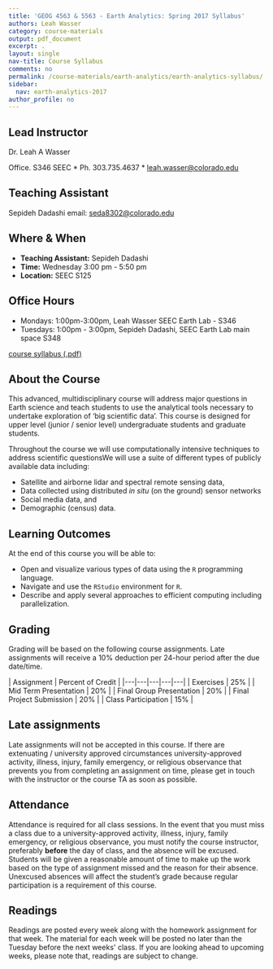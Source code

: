 ```yaml
---
title: 'GEOG 4563 & 5563 - Earth Analytics: Spring 2017 Syllabus'
authors: Leah Wasser
category: course-materials
output: pdf_document
excerpt: .
layout: single
nav-title: Course Syllabus
comments: no
permalink: /course-materials/earth-analytics/earth-analytics-syllabus/
sidebar:
  nav: earth-analytics-2017
author_profile: no
---
```



## Lead Instructor

Dr. Leah A Wasser

Office. S346 SEEC * Ph. 303.735.4637 * leah.wasser@colorado.edu

## Teaching Assistant
Sepideh Dadashi
email: seda8302@colorado.edu

<div class='notice--success' markdown="1">

## Where & When

* **Teaching Assistant:** Sepideh Dadashi
* **Time:** Wednesday 3:00 pm -  5:50 pm
* **Location:** SEEC S125

## Office Hours

* Mondays: 1:00pm-3:00pm, Leah Wasser SEEC Earth Lab - S346
* Tuesdays: 1:00pm - 3:00pm, Sepideh Dadashi, SEEC Earth Lab main space S348


<a href="{{ site.url }}/pdf/course-materials/earth-analytics/2016-12-06-geog-4163-5163-syllabus.pdf" class="btn btn-success btn--x-large">
<i class="fa fa-download" aria-hidden="true"></i> course syllabus (.pdf)</a>
</div>


## About the Course
This advanced, multidisciplinary course will address major questions in Earth
science and teach students to use the analytical tools necessary to undertake
exploration of ‘big scientific data’. This course is designed for upper level (junior /
senior level) undergraduate students and graduate students.

Throughout the course we will use computationally intensive techniques to address
scientific questionsWe will use a suite of different
types of publicly available data including:

* Satellite and airborne lidar and spectral remote sensing data,
* Data collected using distributed *in situ* (on the ground) sensor networks
* Social media data, and
* Demographic (census) data.

## Learning Outcomes

At the end of this course you will be able to:

* Open and visualize various types of data using the `R` programming language.
* Navigate and use the `RStudio` environment for `R`.
* Describe and apply several approaches to efficient computing including parallelization.

## Grading
Grading will be based on the following course assignments. Late assignments will
receive a 10% deduction per 24-hour period after the due date/time.

| Assignment  | Percent of Credit   |
|---|---|---|---|---|
| Exercises | 25% |
| Mid Term Presentation | 20% |
| Final Group Presentation | 20% |
| Final Project Submission | 20%  |
| Class Participation | 15% |

## Late assignments

Late assignments will not be accepted in this course. If there are extenuating /
university approved
circumstances university-approved activity, illness, injury, family emergency, or religious
observance that prevents you from completing an assignment on time, please
get in touch with the instructor or the course TA as soon as possible.


## Attendance

Attendance is required for all class sessions. In the event that you must miss a class due
to a university-approved activity, illness, injury, family emergency, or religious
observance, you must notify the course instructor, preferably **before** the day of class, and the absence
will be excused. Students will be given a reasonable amount of time to make up the
work based on the type of assignment missed and the reason for their absence.
Unexcused absences will affect the student’s grade because regular
participation is a requirement of this course.


## Readings

Readings are posted every week along with the homework assignment for that week.
The material for each week will be posted no later than the Tuesday before the
next weeks' class. If you are looking ahead to upcoming weeks, please note that,
readings are subject to change.
